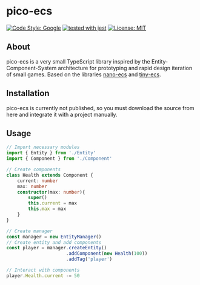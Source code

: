 # pico-ecs
[![Code Style: Google](https://img.shields.io/badge/code%20style-google-blueviolet.svg)](https://github.com/google/gts)
[![tested with jest](https://img.shields.io/badge/tested_with-jest-99424f.svg)](https://github.com/facebook/jest) 
[![License: MIT](https://img.shields.io/badge/License-MIT-yellow.svg)](https://opensource.org/licenses/MIT)

## About
pico-ecs is a very small TypeScript library inspired by the Entity-Component-System architecture for prototyping and rapid design iteration of small games. Based on the libraries [nano-ecs](https://github.com/noffle/nano-ecs) and [tiny-ecs](https://github.com/bvalosek/tiny-ecs).

## Installation
pico-ecs is currently not published, so you must download the source from here and integrate it with a project manually.

## Usage
```ts
// Import necessary modules
import { Entity } from './Entity'
import { Component } from './Component'

// Create components
class Health extends Component {
    current: number
    max: number
    constructor(max: number){
        super()
        this.current = max
        this.max = max
    }
}

// Create manager
const manager = new EntityManager()
// Create entity and add components
const player = manager.createEntity()
                      .addComponent(new Health(100))
                      .addTag('player')

// Interact with components
player.Health.current -= 50
```